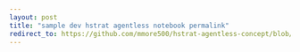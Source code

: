 ```yaml
---
layout: post
title: "sample dev hstrat agentless notebook permalink"
redirect_to: https://github.com/mmore500/hstrat-agentless-concept/blob/19b1928a761d3d64da152d02c604f285f6977152/binder/dev-difflenia-TransformBoxMax.ipynb
---
```

